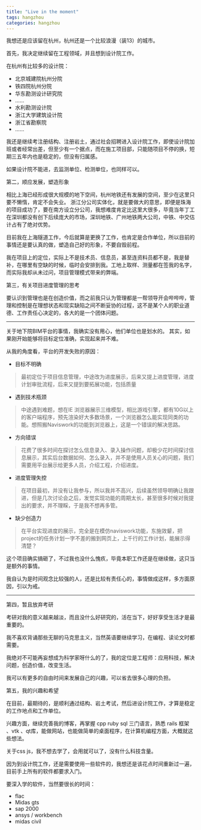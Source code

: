 ```yaml
---
title: "Live in the moment"
tags: hangzhou
categories: hangzhou
---
```


我想还是应该留在杭州，杭州还是一个比较浪漫（装13）的城市。

首先，我决定继续留在工程领域，并且想到设计院工作。

在杭州有比较多的设计院：

- 北京城建院杭州分院
- 铁四院杭州分院
- 华东勘测设计研究院
- ……
- 水利勘测设计院
- 浙江大学建筑设计院
- 浙江省勘察院
- ……

我还是继续考注册结构、注册岩土，通过社会招聘进入设计院工作，即使设计院加班或者经常出差，但至少有一个据点，而在施工项目部，只能随项目不停的换，短期三五年内也是稳定的，但没有归属感。

如果设计院不能进，去监测单位、检测单位，也同样可以。

第二，顺应发展，塑造形象

相比上海已经形成很大规模的地下空间，杭州地铁还有发展的空间，至少在这里只要不懒惰，肯定不会失业。
浙江分公司实体化，就是要做大的意思，即便是珠海的项目成功了，要在南方设立分公司，我想难度肯定比这里大很多，毕竟当年丁工在深圳都没有创下后续庞大的市场，深圳地铁、广州地铁两大公司，中铁、中交估计占有了绝对优势。

目前我在上海隧道工作，今后就算是更换了工作，也肯定是合作单位，所以目前的事情还是要认真的做，塑造自己好的形象，不要自毁前程。

我在项目上的定位，实际上不是技术员、信息员，甚至连资料员都不是，我是替补，在哪里有空缺的时候，临时会安排到我。工地上取样、测量都在签我的名字，而实际我却从未过问，项目管理模式带来的弊端。


第三，有关项目进度管理的思考

要认识到管理也是在创造价值，而之前我只认为管理都是一帮领导开会哔哔哔，管理和控制是在理想状态和现实缺陷之间不断妥协的过程，这不是某个人的职业道德、工作责任心决定的，各大的是一个团体问题。

------

关于地下院BIM平台的事情，我确实没有用心，他们单位也是划水的。
其实，如果刚开始能够将目标定位准确，实现起来并不难。

从我的角度看，平台的开发失败的原因：

- 目标不明确
>最初定位于项目信息管理，中途改为进度展示，后来又提上进度管理，进度计划审批流程，后来又提到要拓展功能，包括质量

- 遇到技术瓶颈
>中途遇到难题，想在IE 浏览器展示三维模型，相比游戏引擎，都有10G以上的客户端程序，预先渲染好大多数场景，一个浏览器怎么能实现同类的功能。想照搬Naviswork的功能到浏览器上，这是一个错误的解决思路。

- 方向错误
>花费了很多时间在探讨怎么信息录入、录入操作问题，却极少花时间探讨信息展示，其实后台数据如何、怎么录入，并不是使用人员关心的问题，我们需要用平台展示给更多人员，介绍工程，介绍进度。

- 进度管理失控
>在项目最初，并没有让我参与，所以我并不高兴，后续虽然领导明确让我跟进，但是几次讨论会之后，发觉实现功能的周期太长，甚至很多时候对我提出的要求，并不理睬，于是我不想再多管。

- 缺少创造力
>在平台实现进度的展示，完全是在模仿naviswork功能，东施效颦，把project的任务计划一字不差的搬到网页上，上千行的工作计划，能展示得清楚？


这个项目确实搞砸了，不过我也没什么愧疚，毕竟本职工作还是在继续做，这只当是额外的事情。

我自认为是时间观念比较强的人，还是比较有责任心的，事情做成这样，多方面原因，引以为戒。


------

第四，暂且放弃考研

考研对我的意义越来越淡，而且没什么好研究的，活在当下，好好享受生活才是最重要的。

我不喜欢背诵那些无聊的马克思主义，当然英语要继续学习，在编程、读论文时都需要。

我绝对不可能再妄想成为科学家呀什么的了，我的定位是工程师：应用科技，解决问题，创造价值，改变生活。

我可以有更多的自由时间来发展自己的兴趣，可以省去很多心理的负担。

第五，我的兴趣和希望

在目前，最期待的，是顺利通过结构、岩土考试，然后进设计院工作，才算是稳定的工作地点和工作单位。

兴趣方面，继续完善我的博客，再掌握 cpp ruby sql 三门语言，熟悉 rails 框架 、vtk 、qt库，能做网站，也能做简单的桌面程序，在计算机编程方面，大概就这些想法。

关于css js，我不想去学了，会用就可以了，没有什么科技含量。

因为到设计院工作，还是需要使用一些软件的，我想还是该花点时间重新过一遍，目前手上所有的软件都要求入门。

要深入学的软件，当然要很长的时间：

- flac
- Midas gts
- sap 2000
- ansys / workbench
- midas civil

